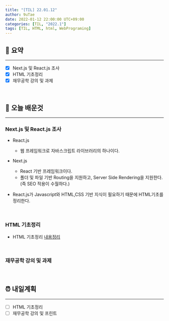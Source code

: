 ```yaml
---
title: "[TIL] 22.01.12"
author: 9uTae
date: 2022-01-12 22:00:00 UTC+09:00
categories: [TIL, "2022.1"]
tags: [TIL, HTML, html, WebPrograming]
---
```


## 🏁 요약

---

- [x] Next.js 및 React.js 조사
- [x] HTML 기초정리
- [x] 재무공학 강의 및 과제

<br>

## 📑 오늘 배운것

---

### Next.js 및 React.js 조사

- React.js
    - 웹 프레임워크로 자바스크립트 라이브러리의 하나이다.

- Next.js
    - React 기반 프레임워크이다. 
    - 폴더 및 파일 기반 Routing을 지원하고, Server Side Rendering을 지원한다.(즉 SEO 적용이 수월하다.)

- React.js가 Javascript와 HTML,CSS 기반 지식이 필요하기 때문에 HTML기초를 정리한다.

<br>

### HTML 기초정리

- HTML 기초정리 [내용정리](https://9utae.github.io/posts/88-basic-html)

<br>

### 재무공학 강의 및 과제

<br>

## ⏰ 내일계획

---

- [ ] HTML 기초정리
- [ ] 재무공학 강의 및 프린트

<br>